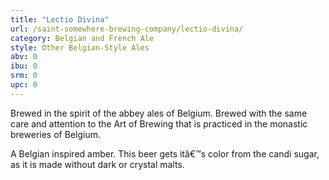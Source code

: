 ```yaml
---
title: "Lectio Divina"
url: /saint-somewhere-brewing-company/lectio-divina/
category: Belgian and French Ale
style: Other Belgian-Style Ales
abv: 0
ibu: 0
srm: 0
upc: 0
---
```

Brewed in the spirit of the abbey ales of Belgium. Brewed with the same care and attention to the Art of Brewing that is practiced in the monastic breweries of Belgium.

A Belgian inspired amber. This beer gets itâ€™s color from the candi sugar, as it is made without dark or crystal malts.
